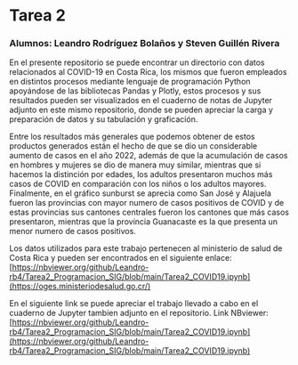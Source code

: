 # Tarea 2

### Alumnos: Leandro Rodríguez Bolaños y Steven Guillén Rivera

En el presente repositorio se puede encontrar un directorio con datos relacionados al COVID-19 en Costa Rica, los mismos que fueron empleados en distintos procesos mediante lenguaje de programación Python apoyándose de las bibliotecas Pandas y Plotly, estos procesos y sus resultados pueden ser visualizados en el cuaderno de notas de Jupyter adjunto en este mismo repositorio, donde se pueden apreciar la carga y preparación de datos y su tabulación y graficación. 

Entre los resultados más generales que podemos obtener de estos productos generados están el hecho de que se dio un considerable aumento de casos en el año 2022, además de que la acumulación de casos en hombres y mujeres se dio de manera muy similar, mientras que si hacemos la distinción por edades, los adultos presentaron muchos más casos de COVID en comparación con los niños o los adultos mayores. Finalmente, en el gráfico sunburst se aprecia como San José y Alajuela fueron las provincias con mayor numero de casos positivos de COVID y de estas provincias sus cantones centrales fueron los cantones que más casos presentaron, mientras que la provincia Guanacaste es la que presenta un menor numero de casos positivos. 

Los datos utilizados para este trabajo pertenecen al ministerio de salud de Costa Rica y pueden ser encontrados en el siguiente enlace: [https://nbviewer.org/github/Leandro-rb4/Tarea2_Programacion_SIG/blob/main/Tarea2_COVID19.ipynb](https://oges.ministeriodesalud.go.cr/)

En el siguiente link se puede apreciar el trabajo llevado a cabo en el cuaderno de Jupyter tambien adjunto en el repositorio. 
Link NBviewer: [https://nbviewer.org/github/Leandro-rb4/Tarea2_Programacion_SIG/blob/main/Tarea2_COVID19.ipynb](https://nbviewer.org/github/Leandro-rb4/Tarea2_Programacion_SIG/blob/main/Tarea2_COVID19.ipynb)

